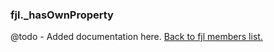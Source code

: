 ### fjl._hasOwnProperty
@todo - Added documentation here.
[Back to fjl members list.](#fjl-members-list)
